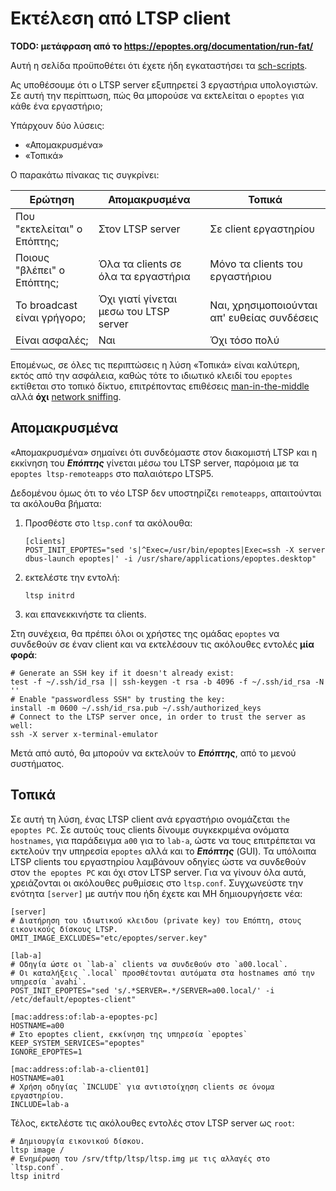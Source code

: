 # Εκτέλεση από LTSP client

**TODO: μετάφραση από το <https://epoptes.org/documentation/run-fat/>**

Αυτή η σελίδα προϋποθέτει ότι έχετε ήδη εγκαταστήσει τα
[sch-scripts](../sch-scripts/Εγκατάσταση.md).

Ας υποθέσουμε ότι ο LTSP server εξυπηρετεί 3 εργαστήρια υπολογιστών.
Σε αυτή την περίπτωση, πώς θα μπορούσε να εκτελείται ο `epoptes` για κάθε ένα εργαστήριο;

Υπάρχουν δύο λύσεις:

-   «Απομακρυσμένα»
-   «Τοπικά»

Ο παρακάτω πίνακας τις συγκρίνει:

| Ερώτηση                     | Απομακρυσμένα                          | Τοπικά                                      |
|-----------------------------|----------------------------------------|---------------------------------------------|
| Που "εκτελείται" ο Επόπτης; | Στον LTSP server                       | Σε client εργαστηρίου                       |
| Ποιους "βλέπει" ο Επόπτης;  | Όλα τα clients σε όλα τα εργαστήρια    | Μόνο τα clients του εργαστήριου             |
| Το broadcast είναι γρήγορο; | Όχι γιατί γίνεται μεσω του LTSP server | Ναι, χρησιμοποιούνται απ' ευθείας συνδέσεις |
| Είναι ασφαλές;              | Ναι                                    | Όχι τόσο πολύ                               |

Επομένως, σε όλες τις περιπτώσεις η λύση «Τοπικά» είναι καλύτερη, εκτός από την
ασφάλεια, καθώς τότε το ιδιωτικό κλειδί του `epoptes` εκτίθεται στο τοπικό δίκτυο,
επιτρέποντας επιθέσεις [man-in-the-middle](https://el.wikipedia.org/wiki/Επίθεση_man-in-the-middle) αλλά
**όχι** [network sniffing](https://el.wikipedia.org/wiki/Packet_sniffer).

## Απομακρυσμένα

«Απομακρυσμένα» σημαίνει ότι συνδεόμαστε στον διακομιστή LTSP και η εκκίνηση
του ***Επόπτης*** γίνεται μέσω του LTSP server, παρόμοια με τα `epoptes
ltsp-remoteapps` στο παλαιότερο LTSP5.

Δεδομένου όμως ότι το νέο LTSP δεν υποστηρίζει `remoteapps`, απαιτούνται τα
ακόλουθα βήματα:

1. Προσθέστε στο `ltsp.conf` τα ακόλουθα:
   ```text title="ltsp.conf"
   [clients]
   POST_INIT_EPOPTES="sed 's|^Exec=/usr/bin/epoptes|Exec=ssh -X server dbus-launch epoptes|' -i /usr/share/applications/epoptes.desktop"
   ```
2. εκτελέστε την εντολή:
   ```shell
   ltsp initrd
   ```
3. και επανεκκινήστε τα clients.

Στη συνέχεια, θα πρέπει όλοι οι χρήστες της ομάδας `epoptes` να συνδεθούν σε
έναν client και να εκτελέσουν τις ακόλουθες εντολές **μία φορά**:

```shell
# Generate an SSH key if it doesn't already exist:
test -f ~/.ssh/id_rsa || ssh-keygen -t rsa -b 4096 -f ~/.ssh/id_rsa -N ''
# Enable "passwordless SSH" by trusting the key:
install -m 0600 ~/.ssh/id_rsa.pub ~/.ssh/authorized_keys
# Connect to the LTSP server once, in order to trust the server as well:
ssh -X server x-terminal-emulator
```
Μετά από αυτό, θα μπορούν να εκτελούν το ***Επόπτης***, από το μενού συστήματος.

## Τοπικά

Σε αυτή τη λύση, ένας LTSP client ανά εργαστήριο ονομάζεται `the epoptes PC`.
Σε αυτούς τους clients δίνουμε συγκεκριμένα ονόματα `hostnames`, για παράδειγμα
`a00` για το `lab-a`, ώστε να τους επιτρέπεται να εκτελούν την υπηρεσία
`epoptes` αλλά και το ***Επόπτης*** (GUI). Τα υπόλοιπα LTSP clients του
εργαστηρίου λαμβάνουν οδηγίες ώστε να συνδεθούν στον `the epoptes PC` και όχι
στον LTSP server. Για να γίνουν όλα αυτά, χρειάζονται οι ακόλουθες ρυθμίσεις
στο `ltsp.conf`. Συγχωνεύστε την ενότητα `[server]` με αυτήν που ήδη έχετε και
ΜΗ δημιουργήσετε νέα:

```text title="ltsp.conf"
[server]
# Διατήρηση του ιδιωτικού κλειδου (private key) του Επόπτη, στους εικονικούς δίσκους LTSP.
OMIT_IMAGE_EXCLUDES="etc/epoptes/server.key"

[lab-a]
# Οδηγία ώστε οι `lab-a` clients να συνδεθούν στο `a00.local`.
# Οι καταλήξεις `.local` προσθέτονται αυτόματα στα hostnames από την υπηρεσία `avahi`.
POST_INIT_EPOPTES="sed 's/.*SERVER=.*/SERVER=a00.local/' -i /etc/default/epoptes-client"

[mac:address:of:lab-a-epoptes-pc]
HOSTNAME=a00
# Στο epoptes client, εκκίνηση της υπηρεσία `epoptes`
KEEP_SYSTEM_SERVICES="epoptes"
IGNORE_EPOPTES=1

[mac:address:of:lab-a-client01]
HOSTNAME=a01
# Χρήση οδηγίας `INCLUDE` για αντιστοίχηση clients σε όνομα εργαστηρίου.
INCLUDE=lab-a
```

Τέλος, εκτελέστε τις ακόλουθες εντολές στον LTSP server ως `root`:

```shell
# Δημιουργία εικονικού δίσκου.
ltsp image /
# Ενημέρωση του /srv/tftp/ltsp/ltsp.img με τις αλλαγές στο `ltsp.conf`.
ltsp initrd
```

